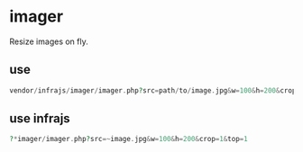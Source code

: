 # imager
Resize images on fly.

## use
```php
vendor/infrajs/imager/imager.php?src=path/to/image.jpg&w=100&h=200&crop=1&top=1
```

## use infrajs
```php
?*imager/imager.php?src=~image.jpg&w=100&h=200&crop=1&top=1
```
